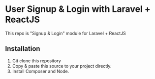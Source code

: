 # User Signup & Login with Laravel + ReactJS

This repo is "Signup & Login" module for Laravel + ReactJS


## Installation

1. Git clone this repository
2. Copy & paste this source to your project directly.
3. Install Composer and Node.